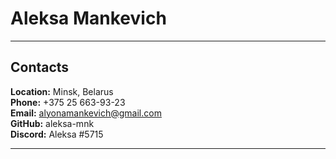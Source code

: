 # **Aleksa Mankevich** #

---

## **Contacts** ##
**Location:** Minsk, Belarus\
**Phone:** +375 25 663-93-23\
**Email:** alyonamankevich@gmail.com\
**GitHub:** aleksa-mnk\
**Discord:** Aleksa #5715

---